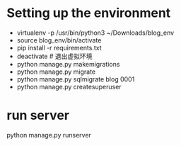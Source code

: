 # Setting up the environment
* virtualenv -p /usr/bin/python3 ~/Downloads/blog_env
* source blog_env/bin/activate
* pip install -r requirements.txt
* deactivate  # 退出虚拟环境
* python manage.py makemigrations
* python manage.py migrate
* python manage.py sqlmigrate blog 0001
* python manage.py createsuperuser

# run server
python manage.py runserver
